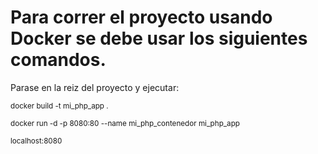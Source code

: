 # Para correr el proyecto usando Docker se debe usar los siguientes comandos.

Parase en la reiz del proyecto y ejecutar:

<sup>docker build -t mi_php_app . </sup>

<sup>docker run -d -p 8080:80 --name mi_php_contenedor mi_php_app</sup>

<sup>localhost:8080</sup>

